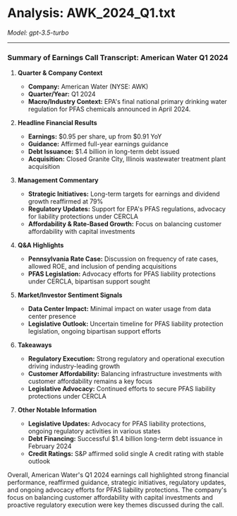 # Analysis: AWK_2024_Q1.txt

*Model: gpt-3.5-turbo*

---

### Summary of Earnings Call Transcript: American Water Q1 2024

1. **Quarter & Company Context**
   - **Company:** American Water (NYSE: AWK)
   - **Quarter/Year:** Q1 2024
   - **Macro/Industry Context:** EPA's final national primary drinking water regulation for PFAS chemicals announced in April 2024.

2. **Headline Financial Results**
   - **Earnings:** $0.95 per share, up from $0.91 YoY
   - **Guidance:** Affirmed full-year earnings guidance
   - **Debt Issuance:** $1.4 billion in long-term debt issued
   - **Acquisition:** Closed Granite City, Illinois wastewater treatment plant acquisition

3. **Management Commentary**
   - **Strategic Initiatives:** Long-term targets for earnings and dividend growth reaffirmed at 79%
   - **Regulatory Updates:** Support for EPA's PFAS regulations, advocacy for liability protections under CERCLA
   - **Affordability & Rate-Based Growth:** Focus on balancing customer affordability with capital investments

4. **Q&A Highlights**
   - **Pennsylvania Rate Case:** Discussion on frequency of rate cases, allowed ROE, and inclusion of pending acquisitions
   - **PFAS Legislation:** Advocacy efforts for PFAS liability protections under CERCLA, bipartisan support sought

5. **Market/Investor Sentiment Signals**
   - **Data Center Impact:** Minimal impact on water usage from data center presence
   - **Legislative Outlook:** Uncertain timeline for PFAS liability protection legislation, ongoing bipartisan support efforts

6. **Takeaways**
   - **Regulatory Execution:** Strong regulatory and operational execution driving industry-leading growth
   - **Customer Affordability:** Balancing infrastructure investments with customer affordability remains a key focus
   - **Legislative Advocacy:** Continued efforts to secure PFAS liability protections under CERCLA

7. **Other Notable Information**
   - **Legislative Updates:** Advocacy for PFAS liability protections, ongoing regulatory activities in various states
   - **Debt Financing:** Successful $1.4 billion long-term debt issuance in February 2024
   - **Credit Ratings:** S&P affirmed solid single A credit rating with stable outlook

Overall, American Water's Q1 2024 earnings call highlighted strong financial performance, reaffirmed guidance, strategic initiatives, regulatory updates, and ongoing advocacy efforts for PFAS liability protections. The company's focus on balancing customer affordability with capital investments and proactive regulatory execution were key themes discussed during the call.